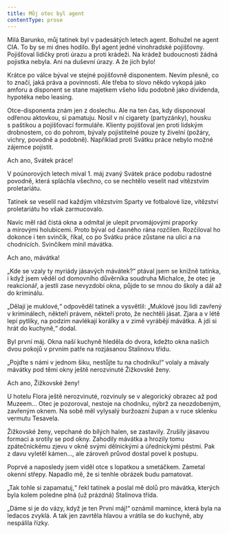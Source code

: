 ```yaml
---
title: Můj otec byl agent
contentType: prose
---
```


<section>

Milá Barunko, můj tatínek byl v padesátých letech agent. Bohužel ne agent CIA. To by se mi dnes hodilo. Byl agent jedné vinohradské pojišťovny. Pojišťoval lidičky proti úrazu a proti krádeži. Na krádež budoucnosti žádná pojistka nebyla. Ani na duševní úrazy. A že jich bylo!

Krátce po válce býval ve stejné pojišťovně disponentem. Nevím přesně, co to značí, jaká práva a povinnosti. Ale třeba to slovo někdo vykopá jako amforu a disponent se stane majetkem všeho lidu podobně jako dividenda, hypotéka nebo leasing.

Otce-disponenta znám jen z doslechu. Ale na ten čas, kdy disponoval odřenou aktovkou, si pamatuju. Nosil v ní cigarety (partyzánky), housku s paštikou a pojišťovací formuláře. Klienty pojišťoval jen proti lidským drobnostem, co do pohrom, bývaly pojistitelné pouze ty živelní (požáry, vichry, povodně a podobně). Například proti Svátku práce nebylo možné zájemce pojistit.

Ach ano, Svátek práce!

V poúnorových letech míval 1. máj zvaný Svátek práce podobu radostné povodně, která spláchla všechno, co se nechtělo veselit nad vítězstvím proletariátu.

Tatínek se veselil nad každým vítězstvím Sparty ve fotbalové lize, vítězství proletariátu ho však zarmucovalo.

Navíc měl rád čistá okna a odmítal je ulepit prvomájovými praporky a mírovými holubicemi. Proto býval od časného rána rozčilen. Rozčiloval ho dokonce i ten svinčík, říkal, co po Svátku práce zůstane na ulici a na chodnících. Svinčíkem mínil mávátka.

Ach ano, mávátka!

„Kde se vzaly ty myriády jásavých mávátek?“ ptával jsem se knižně tatínka, i když jsem věděl od domovního důvěrníka soudruha Michalce, že otec je reakcionář, a jestli zase nevyzdobí okna, půjde to se mnou do školy a dál až do kriminálu.

„Dělají je muklové,“ odpověděl tatínek a vysvětlil: „Muklové jsou lidi zavřený v kriminálech, někteří právem, někteří proto, že nechtěli jásat. Zjara a v létě lepí pytlíky, na podzim navlékají korálky a v zimě vyrábějí mávátka. A jdi si hrát do kuchyně,“ dodal.

Byl první máj. Okna naší kuchyně hleděla do dvora, kdežto okna našich dvou pokojů v prvním patře na rozjásanou Stalinovu třídu.

„Pojďte s námi v jednom šiku, nestůjte tu na chodníku!“ volaly a mávaly mávátky pod těmi okny ještě nerozvinuté Žižkovské ženy.

Ach ano, Žižkovské ženy!

U hotelu Flora ještě nerozvinuté, rozvinuly se v alegorický obrazec až pod Muzeem… Otec je pozoroval, nestoje na chodníku, nýbrž za neozdobeným, zavřeným oknem. Na sobě měl vylysalý buržoazní župan a v ruce sklenku vermutu Tesavela.

Žižkovské ženy, vepchané do bílých halen, se zastavily. Zrušily jásavou formaci a srotily se pod okny. Zahodily mávátka a hrozily tomu zpátečnickému zjevu v okně svými dělnickými a úřednickými pěstmi. Pak z davu vyletěl kámen…, ale zároveň průvod dostal povel k postupu.

Poprvé a naposledy jsem viděl otce s lopatkou a smetáčkem. Zametal okenní střepy. Napadlo mě, že si tenhle obrázek budu pamatovat.

„Tak tohle si zapamatuj,“ řekl tatínek a poslal mě dolů pro mávátka, kterých byla kolem poledne plná (už prázdná) Stalinova třída.

„Dáme si je do vázy, když je ten První máj!“ oznámil mamince, která byla na ledacos zvyklá. A tak jen zavrtěla hlavou a vrátila se do kuchyně, aby nespálila řízky.

</section>
